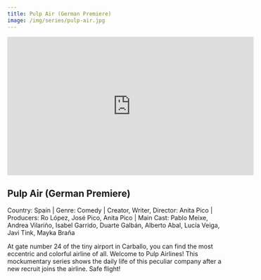 ```yaml
---
title: Pulp Air (German Premiere)
image: /img/series/pulp-air.jpg
---
```

<iframe width="560" height="315" src="https://vimeo.com/919175863" frameborder="0" allow="accelerometer; autoplay; encrypted-media; gyroscope; picture-in-picture" allowfullscreen></iframe>

## Pulp Air (German Premiere)
Country: Spain | Genre: Comedy | Creator, Writer, Director:  Anita Pico | Producers: Ro López, José Pico, Anita Pico | Main Cast: Pablo Meixe, Andrea Vilariño, Isabel Garrido, Duarte Galbán, Alberto Abal, Lucía Veiga, Javi Tink, Mayka Braña 

At gate number 24 of the tiny airport in Carballo, you can find the most eccentric and colorful airline of all. Welcome to Pulp Airlines! This mockumentary series shows the daily life of this peculiar company after a new recruit joins the airline. Safe flight!